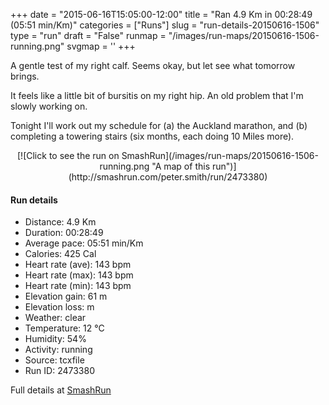 +++
date = "2015-06-16T15:05:00-12:00"
title = "Ran 4.9 Km in 00:28:49 (05:51 min/Km)"
categories = ["Runs"]
slug = "run-details-20150616-1506"
type = "run"
draft = "False"
runmap = "/images/run-maps/20150616-1506-running.png"
svgmap = '<polyline points="37 22, 34 19, 33 20, 0 52, 18 62, 33 65, 40 81, 74 88, 94 70, 97 64, 99 62, 100 55, 98 54, 99 51, 95 50, 91 42, 76 19, 61 13, 55 18, 53 19">'
+++

A gentle test of my right calf. Seems okay, but let see what tomorrow brings. 

It feels like a little bit of bursitis on my right hip. An old problem that I'm slowly working on. 

Tonight I'll work out my schedule for (a) the Auckland marathon, and (b) completing a towering stairs (six months, each doing 10 Miles more). 


<!--more-->

<center>
[![Click to see the run on SmashRun](/images/run-maps/20150616-1506-running.png "A map of this run")](http://smashrun.com/peter.smith/run/2473380)
</center>

#### Run details

* Distance: 4.9 Km
* Duration: 00:28:49
* Average pace: 05:51 min/Km
* Calories: 425 Cal
* Heart rate (ave): 143 bpm
* Heart rate (max): 143 bpm
* Heart rate (min): 143 bpm
* Elevation gain: 61 m
* Elevation loss:  m
* Weather: clear
* Temperature: 12 &deg;C
* Humidity: 54%
* Activity: running
* Source: tcxfile
* Run ID: 2473380

Full details at [SmashRun](http://smashrun.com/peter.smith/run/2473380)